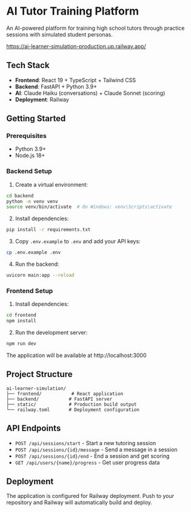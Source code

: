 # AI Tutor Training Platform

An AI-powered platform for training high school tutors through practice sessions with simulated student personas.

https://ai-learner-simulation-production.up.railway.app/

## Tech Stack

- **Frontend**: React 19 + TypeScript + Tailwind CSS
- **Backend**: FastAPI + Python 3.9+
- **AI**: Claude Haiku (conversations) + Claude Sonnet (scoring)
- **Deployment**: Railway

## Getting Started

### Prerequisites

- Python 3.9+
- Node.js 18+

### Backend Setup

1. Create a virtual environment:

```bash
cd backend
python -m venv venv
source venv/bin/activate  # On Windows: venv\Scripts\activate
```

2. Install dependencies:

```bash
pip install -r requirements.txt
```

3. Copy `.env.example` to `.env` and add your API keys:

```bash
cp .env.example .env
```

4. Run the backend:

```bash
uvicorn main:app --reload
```

### Frontend Setup

1. Install dependencies:

```bash
cd frontend
npm install
```

2. Run the development server:

```bash
npm run dev
```

The application will be available at http://localhost:3000

## Project Structure

```
ai-learner-simulation/
├── frontend/           # React application
├── backend/           # FastAPI server
├── static/            # Production build output
└── railway.toml       # Deployment configuration
```

## API Endpoints

- `POST /api/sessions/start` - Start a new tutoring session
- `POST /api/sessions/{id}/message` - Send a message in a session
- `POST /api/sessions/{id}/end` - End a session and get scoring
- `GET /api/users/{name}/progress` - Get user progress data

## Deployment

The application is configured for Railway deployment. Push to your repository and Railway will automatically build and deploy.
